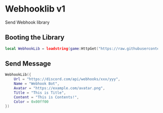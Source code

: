 # Webhooklib v1
Send Webhook library
## Booting the Library
```lua
local WebhookLib = loadstring(game:HttpGet("https://raw.githubusercontent.com/RizzSf/Library/refs/heads/main/Library%20Source/WebhookLib.lua"), true)()
```
## Send Message
```lua
WebhookLib({
    Url = "https://discord.com/api/webhooks/xxx/yyy",
    Name = "Webhook Bot",
    Avatar = "https://example.com/avatar.png",
    Title = "This is Title",
    Content = "This is Contents!",
    Color = 0x00ff00
})
```
